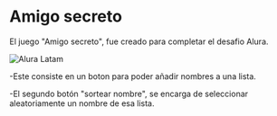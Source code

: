 <h1> Amigo secreto </h1>

El juego "Amigo secreto", fue creado para completar el desafio Alura.

![Alura Latam](https://github.com/user-attachments/assets/89290593-8208-4a42-b860-e7947e4b3117)


-Este consiste en un boton para poder añadir nombres a una lista.

-El segundo botón "sortear nombre", se encarga de seleccionar aleatoriamente un nombre de esa lista.
